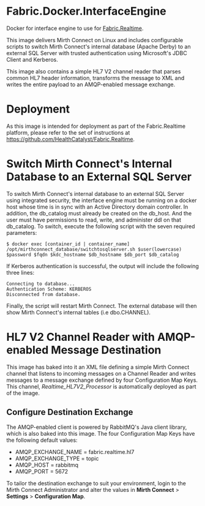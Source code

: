 # Fabric.Docker.InterfaceEngine
Docker for interface engine to use for [Fabric.Realtime](https://github.com/HealthCatalyst/Fabric.Realtime).

This image delivers Mirth Connect on Linux and includes configurable scripts to switch Mirth Connect's internal database (Apache Derby) to an external SQL Server with trusted authentication using Microsoft's JDBC Client and Kerberos.

This image also contains a simple HL7 V2 channel reader that parses common HL7 header information, transforms the message to XML and writes the entire payload to an AMQP-enabled message exchange.

# Deployment

As this image is intended for deployment as part of the Fabric.Realtime platform, please refer to the set of instructions at https://github.com/HealthCatalyst/Fabric.Realtime.

# Switch Mirth Connect's Internal Database to an External SQL Server

To switch Mirth Connect's internal database to an external SQL Server using integrated security, the interface engine must be running on a docker host whose time is in sync with an Active Directory domain controller. In addition, the db_catalog must already be created on the db_host. And the user must have permissions to read, write, and administer ddl on that db_catalog. To switch, execute the following script with the seven required parameters:

```
$ docker exec [container_id | container_name] /opt/mirthconnect_database/switchtosqlserver.sh $user(lowercase) $password $fqdn $kdc_hostname $db_hostname $db_port $db_catalog
```

If Kerberos authentication is successful, the output will include the following three lines:

```
Connecting to database...
Authentication Scheme: KERBEROS
Disconnected from database.
```

Finally, the script will restart Mirth Connect. The external database will then show Mirth Connect's internal tables (i.e dbo.CHANNEL).


# HL7 V2 Channel Reader with AMQP-enabled Message Destination

This image has baked into it an XML file defining a simple Mirth Connect channel that listens to incoming messages on a Channel Reader and writes messages to a message exchange defined by four Configuration Map Keys. This channel, _Realtime_HL7V2_Processor_ is automatically deployed as part of the image.

## Configure Destination Exchange

The AMQP-enabled client is powered by RabbitMQ's Java client library, which is also baked into this image. The four Configuration Map Keys have the following default values:

* AMQP_EXCHANGE_NAME = fabric.realtime.hl7
* AMQP_EXCHANGE_TYPE = topic
* AMQP_HOST = rabbitmq
* AMQP_PORT = 5672

To tailor the destination exchange to suit your environment, login to the Mirth Connect Administrator and alter the values in **Mirth Connect** > **Settings** > **Configuration Map**.
